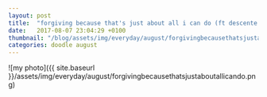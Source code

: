 ```yaml
---
layout: post
title:  "forgiving because that's just about all i can do (ft descente blanc)"
date:   2017-08-07 23:04:29 +0100
thumbnail: "/blog/assets/img/everyday/august/forgivingbecausethatsjustaboutallicando.png"
categories: doodle august
---
```


![my photo]({{ site.baseurl }}/assets/img/everyday/august/forgivingbecausethatsjustaboutallicando.png)